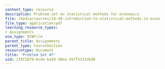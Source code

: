 ```yaml
---
content_type: resource
description: Problem set on statistical methods for economics.
file: /media/courses/14-30-introduction-to-statistical-methods-in-economics-spring-2009/1f8f28796cdeba5838ea347f53143bd0_MIT14_30s09_pset07.pdf
file_type: application/pdf
learning_resource_types:
- Assignments
ocw_type: OCWFile
parent_title: Assignments
parent_type: CourseSection
resourcetype: Document
title: 'Problem Set #7'
uid: 1f8f2879-6cde-ba58-38ea-347f53143bd0
---
```

